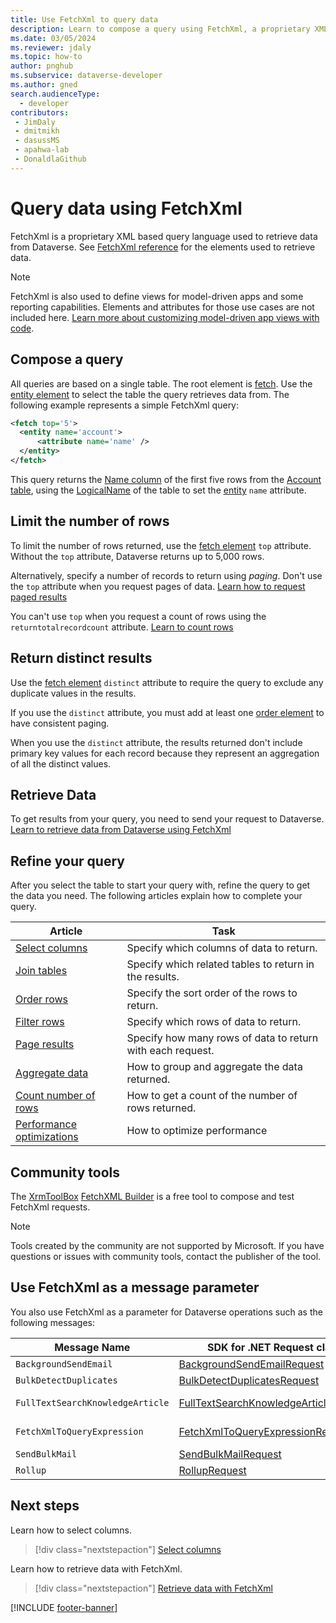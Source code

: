 ```yaml
---
title: Use FetchXml to query data
description: Learn to compose a query using FetchXml, a proprietary XML based language that is used in Microsoft Dataverse to retrieve data.
ms.date: 03/05/2024
ms.reviewer: jdaly
ms.topic: how-to
author: pnghub
ms.subservice: dataverse-developer
ms.author: gned
search.audienceType: 
  - developer
contributors:
 - JimDaly
 - dmitmikh
 - dasussMS
 - apahwa-lab
 - DonaldlaGithub
---
```

# Query data using FetchXml

FetchXml is a proprietary XML based query language used to retrieve data from Dataverse. See [FetchXml reference](reference/index.md) for the elements used to retrieve data.

> [!NOTE]
> FetchXml is also used to define views for model-driven apps and some reporting capabilities. Elements and attributes for those use cases are not included here. [Learn more about customizing model-driven app views with code](../../model-driven-apps/customize-entity-views.md).

## Compose a query

All queries are based on a single table. The root element is [fetch](reference/fetch.md). Use the [entity element](reference/entity.md) to select the table the query retrieves data from. The following example represents a simple FetchXml query:

```xml
<fetch top='5'>
  <entity name='account'>
      <attribute name='name' />
  </entity>
</fetch>
```

This query returns the [Name column](../reference/entities/account.md#BKMK_Name) of the first five rows from the [Account table](../reference/entities/account.md), using the [LogicalName](../org-service/entity-operations.md#entitylogicalname) of the table to set the [entity](reference/entity.md) `name` attribute.

## Limit the number of rows

To limit the number of rows returned, use the [fetch element](reference/fetch.md) `top` attribute. Without the `top` attribute, Dataverse returns up to 5,000 rows.

Alternatively, specify a number of records to return using *paging*. Don't use the `top` attribute when you request pages of data. [Learn how to request paged results](page-results.md)

You can't use `top` when you request a count of rows using the `returntotalrecordcount` attribute. [Learn to count rows](count-rows.md)

## Return distinct results

Use the [fetch element](reference/fetch.md) `distinct` attribute to require the query to exclude any duplicate values in the results.

If you use the `distinct` attribute, you must add at least one [order element](reference/order.md) to have consistent paging.

When you use the `distinct` attribute, the results returned don't include primary key values for each record because they represent an aggregation of all the distinct values.

## Retrieve Data

To get results from your query, you need to send your request to Dataverse. [Learn to retrieve data from Dataverse using FetchXml](retrieve-data.md)


## Refine your query

After you select the table to start your query with, refine the query to get the data you need. The following articles explain how to complete your query.


|Article|Task|
|---------|---------|
|[Select columns](select-columns.md)|Specify which columns of data to return.|
|[Join tables](join-tables.md)|Specify which related tables to return in the results.|
|[Order rows](order-rows.md)|Specify the sort order of the rows to return.|
|[Filter rows](filter-rows.md)|Specify which rows of data to return.|
|[Page results](page-results.md)|Specify how many rows of data to return with each request.|
|[Aggregate data](aggregate-data.md)|How to group and aggregate the data returned.|
|[Count number of rows](count-rows.md)|How to get a count of the number of rows returned.|
|[Performance optimizations](optimize-performance.md)|How to optimize performance|

## Community tools

The [XrmToolBox](../community-tools.md#xrmtoolbox) [FetchXML Builder](https://fetchxmlbuilder.com/) is a free tool to compose and test FetchXml requests.

> [!NOTE]
> Tools created by the community are not supported by Microsoft. If you have questions or issues with community tools, contact the publisher of the tool.

## Use FetchXml as a message parameter

You also use FetchXml as a parameter for Dataverse operations such as the following messages:

|Message Name|SDK for .NET Request class|Web API Operation|
|---------|---------|---------|
|`BackgroundSendEmail`|[BackgroundSendEmailRequest](xref:Microsoft.Crm.Sdk.Messages.BackgroundSendEmailRequest)|[BackgroundSendEmail action](xref:Microsoft.Dynamics.CRM.BackgroundSendEmail)|
|`BulkDetectDuplicates`|[BulkDetectDuplicatesRequest](xref:Microsoft.Crm.Sdk.Messages.BulkDetectDuplicatesRequest)|[BulkDetectDuplicates action](xref:Microsoft.Dynamics.CRM.BulkDetectDuplicates)|
|`FullTextSearchKnowledgeArticle`|[FullTextSearchKnowledgeArticleRequest](xref:Microsoft.Crm.Sdk.Messages.FullTextSearchKnowledgeArticleRequest)|[FullTextSearchKnowledgeArticle action](xref:Microsoft.Dynamics.CRM.FullTextSearchKnowledgeArticle)|
|`FetchXmlToQueryExpression`|[FetchXmlToQueryExpressionRequest](xref:Microsoft.Crm.Sdk.Messages.FetchXmlToQueryExpressionRequest)|[FetchXmlToQueryExpression Function](xref:Microsoft.Dynamics.CRM.FetchXmlToQueryExpression)|
|`SendBulkMail`|[SendBulkMailRequest](xref:Microsoft.Crm.Sdk.Messages.SendBulkMailRequest)|[SendBulkMail action](xref:Microsoft.Dynamics.CRM.SendBulkMail)|
|`Rollup`|[RollupRequest](xref:Microsoft.Crm.Sdk.Messages.RollupRequest)|[Rollup function](xref:Microsoft.Dynamics.CRM.Rollup)|


## Next steps

Learn how to select columns.

> [!div class="nextstepaction"]
> [Select columns](select-columns.md)

Learn how to retrieve data with FetchXml.

> [!div class="nextstepaction"]
> [Retrieve data with FetchXml](retrieve-data.md)

[!INCLUDE [footer-banner](../../../includes/footer-banner.md)]
